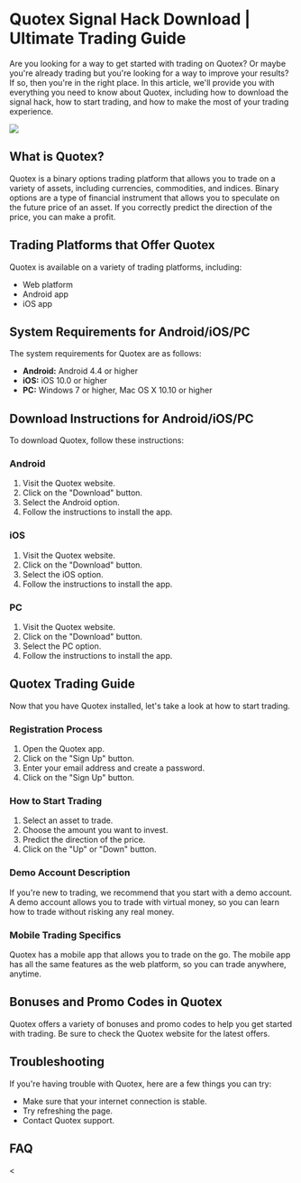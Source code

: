 # Quotex Signal Hack Download \| Ultimate Trading Guide

Are you looking for a way to get started with trading on Quotex? Or
maybe you\'re already trading but you\'re looking for a way to improve
your results? If so, then you\'re in the right place. In this article,
we\'ll provide you with everything you need to know about Quotex,
including how to download the signal hack, how to start trading, and how
to make the most of your trading experience.

[![](https://static.quotex.io/files/4_en/300_250.jpg)](https://traff.sbs/brokerqxlid)

## What is Quotex?

Quotex is a binary options trading platform that allows you to trade on
a variety of assets, including currencies, commodities, and indices.
Binary options are a type of financial instrument that allows you to
speculate on the future price of an asset. If you correctly predict the
direction of the price, you can make a profit.

## Trading Platforms that Offer Quotex

Quotex is available on a variety of trading platforms, including:

-   Web platform
-   Android app
-   iOS app

## System Requirements for Android/iOS/PC

The system requirements for Quotex are as follows:

-   **Android:** Android 4.4 or higher
-   **iOS:** iOS 10.0 or higher
-   **PC:** Windows 7 or higher, Mac OS X 10.10 or higher

## Download Instructions for Android/iOS/PC

To download Quotex, follow these instructions:

### Android

1.  Visit the Quotex website.
2.  Click on the "Download" button.
3.  Select the Android option.
4.  Follow the instructions to install the app.

### iOS

1.  Visit the Quotex website.
2.  Click on the "Download" button.
3.  Select the iOS option.
4.  Follow the instructions to install the app.

### PC

1.  Visit the Quotex website.
2.  Click on the "Download" button.
3.  Select the PC option.
4.  Follow the instructions to install the app.

## Quotex Trading Guide

Now that you have Quotex installed, let\'s take a look at how to start
trading.

### Registration Process

1.  Open the Quotex app.
2.  Click on the "Sign Up" button.
3.  Enter your email address and create a password.
4.  Click on the "Sign Up" button.

### How to Start Trading

1.  Select an asset to trade.
2.  Choose the amount you want to invest.
3.  Predict the direction of the price.
4.  Click on the "Up" or "Down" button.

### Demo Account Description

If you\'re new to trading, we recommend that you start with a demo
account. A demo account allows you to trade with virtual money, so you
can learn how to trade without risking any real money.

### Mobile Trading Specifics

Quotex has a mobile app that allows you to trade on the go. The mobile
app has all the same features as the web platform, so you can trade
anywhere, anytime.

## Bonuses and Promo Codes in Quotex

Quotex offers a variety of bonuses and promo codes to help you get
started with trading. Be sure to check the Quotex website for the latest
offers.

## Troubleshooting

If you\'re having trouble with Quotex, here are a few things you can
try:

-   Make sure that your internet connection is stable.
-   Try refreshing the page.
-   Contact Quotex support.

## FAQ

\<

